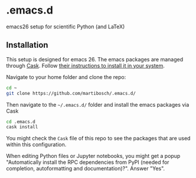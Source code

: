 # .emacs.d

emacs26 setup for scientific Python (and LaTeX)

## Installation

This setup is designed for emacs 26. The emacs packages are managed through [Cask](http://cask.readthedocs.io/). Follow [their instructions to install it in your system](https://cask.readthedocs.io/en/latest/guide/installation.html).

Navigate to your home folder and clone the repo:

```bash
cd ~
git clone https://github.com/martibosch/.emacs.d/
```

Then navigate to the `~/.emacs.d/` folder and install the emacs packages via Cask

```bash
cd .emacs.d
cask install
```

You might check the `Cask` file of this repo to see the packages that are used within this configuration.

When editing Python files or Jupyter notebooks, you might get a popup "Automatically install the RPC dependencies from PyPI (needed for completion, autoformatting and documentation)?". Answer "Yes".
